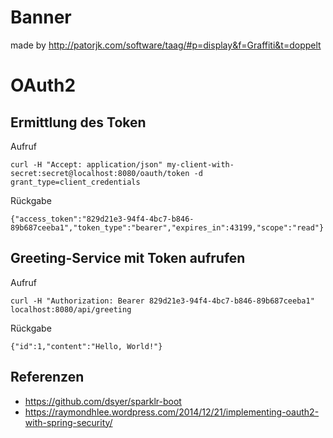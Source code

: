 # Banner
made by <http://patorjk.com/software/taag/#p=display&f=Graffiti&t=doppelt>

# OAuth2

## Ermittlung des Token

Aufruf
 
    curl -H "Accept: application/json" my-client-with-secret:secret@localhost:8080/oauth/token -d grant_type=client_credentials
 
Rückgabe

    {"access_token":"829d21e3-94f4-4bc7-b846-89b687ceeba1","token_type":"bearer","expires_in":43199,"scope":"read"}

## Greeting-Service mit Token aufrufen

Aufruf

    curl -H "Authorization: Bearer 829d21e3-94f4-4bc7-b846-89b687ceeba1" localhost:8080/api/greeting
 
Rückgabe

    {"id":1,"content":"Hello, World!"}

## Referenzen
* <https://github.com/dsyer/sparklr-boot>
* <https://raymondhlee.wordpress.com/2014/12/21/implementing-oauth2-with-spring-security/>
